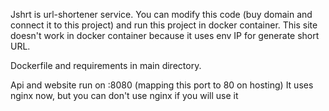 Jshrt is url-shortener service. You can modify this code (buy domain and connect it to this project) and run this project in docker container.
This site doesn't work in docker container because it uses env IP for generate short URL.
  
Dockerfile and requirements in main directory. 

Api and website run on :8080 (mapping this port to 80 on hosting)
It uses nginx now, but you can don't use nginx if you will use it

